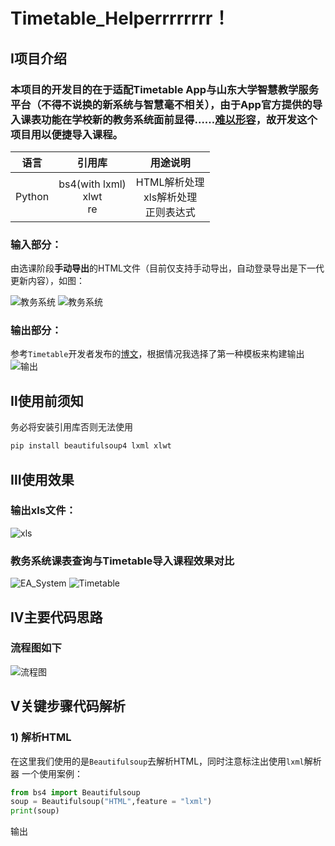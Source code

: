 # Timetable_Helperrrrrrrr！

## Ⅰ项目介绍

### 本项目的开发目的在于适配**Timetable App**与**山东大学~~智慧~~教学服务平台**（不得不说换的新系统与智慧毫不相关），由于App官方提供的导入课表功能在学校新的教务系统面前显得……<u>难以形容</u>，故开发这个项目用以便捷导入课程。

| 语言  | 引用库 | 用途说明 |
| :---: | :---: | :---: |
|Python | bs4(with lxml)<br>xlwt<br>re | HTML解析处理<br>xls解析处理<br>正则表达式 |

### **输入部分：**
由选课阶段**手动导出**的HTML文件（目前仅支持手动导出，自动登录导出是下一代更新内容），如图：

![教务系统](https://gitee.com/kevin_ud/timetable_helper/raw/master/picture/source1.jpg)
![教务系统](https://gitee.com/kevin_ud/timetable_helper/raw/master/picture/source2.jpg)

### **输出部分：**
参考```Timetable```开发者发布的[博文](https://www.jianshu.com/p/0c576ec144c5)，根据情况我选择了第一种模板来构建输出
![输出](https://gitee.com/kevin_ud/timetable_helper/raw/master/picture/example.png)

## Ⅱ使用前须知
务必将安装引用库否则无法使用
```cmd
pip install beautifulsoup4 lxml xlwt
```

## Ⅲ使用效果

### 输出xls文件：
![xls](https://gitee.com/kevin_ud/timetable_helper/raw/master/picture/result.png)
### **教务系统课表查询**与**Timetable导入课程**效果对比
![EA_System](https://gitee.com/kevin_ud/timetable_helper/raw/master/picture/system.png)
![Timetable](https://gitee.com/kevin_ud/timetable_helper/raw/master/picture/timetable.jpg)

## Ⅳ主要代码思路
### **流程图如下**
![流程图](https://gitee.com/kevin_ud/timetable_helper/raw/master/picture/flow.drawio.png)

## Ⅴ关键步骤代码解析
### 1) 解析HTML
在这里我们使用的是```Beautifulsoup```去解析HTML，同时注意标注出使用```lxml```解析器
一个使用案例：
```Python
from bs4 import Beautifulsoup
soup = Beautifulsoup("HTML",feature = "lxml")
print(soup)
```
输出
